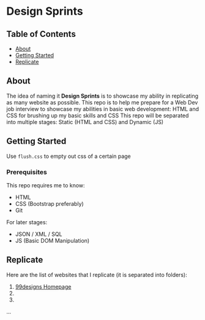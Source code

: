 # Design Sprints

## Table of Contents

- [About](#about)
- [Getting Started](#getting_started)
- [Replicate](#replicate)

## About <a name = "about"></a>

The idea of naming it **Design Sprints** is to showcase my ability in replicating as many website as possible.
This repo is to help me prepare for a Web Dev job interview to showcase my abilities in basic web development: HTML and CSS for brushing up my basic skills and CSS 
This repo will be separated into multiple stages: Static (HTML and CSS) and Dynamic (JS)

## Getting Started <a name = "getting_started"></a>

Use ```flush.css``` to empty out css of a certain page

### Prerequisites

This repo requires me to know:
- HTML
- CSS (Bootstrap preferably)
- Git

For later stages:
- JSON / XML / SQL 
- JS (Basic DOM Manipulation)

## Replicate <a name = "replicate"></a>

Here are the list of websites that I replicate (it is separated into folders):
1. [99designs Homepage](https://99designs.com.au/)
2.
3.
...